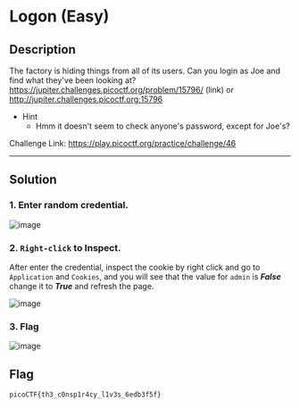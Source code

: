 # Logon (Easy)

## Description
The factory is hiding things from all of its users. Can you login as Joe and find what they've been looking at? https://jupiter.challenges.picoctf.org/problem/15796/ (link) or http://jupiter.challenges.picoctf.org:15796

- Hint
    - Hmm it doesn't seem to check anyone's password, except for Joe's?


Challenge Link: https://play.picoctf.org/practice/challenge/46

---

## Solution
### 1. Enter random credential.
![image](https://github.com/user-attachments/assets/f58f3a8b-1c8d-48dc-a794-4d89f5486010)

### 2. `Right-click` to Inspect.
After enter the credential, inspect the cookie by right click and go to `Application` and `Cookies`, and you will see that the value for `admin` is ***False*** change it to ***True*** and refresh the page.

![image](https://github.com/user-attachments/assets/17be6b82-6a9b-40f8-9f1e-4b4f1ea11f6c)


### 3. Flag
![image](https://github.com/user-attachments/assets/62cd880c-0dd3-4a99-a2cb-7db3484a3aca)


## Flag

```bash
picoCTF{th3_c0nsp1r4cy_l1v3s_6edb3f5f}
```

